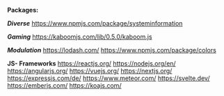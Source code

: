 
**Packages:**

***Diverse***
https://www.npmjs.com/package/systeminformation

***Gaming***
https://kaboomjs.com/lib/0.5.0/kaboom.js

***Modulation***
https://lodash.com/
https://www.npmjs.com/package/colors

**JS- Frameworks**
https://reactjs.org/
https://nodejs.org/en/
https://angularjs.org/
https://vuejs.org/
https://nextjs.org/
https://expressjs.com/de/
https://www.meteor.com/
https://svelte.dev/
https://emberjs.com/
https://koajs.com/
